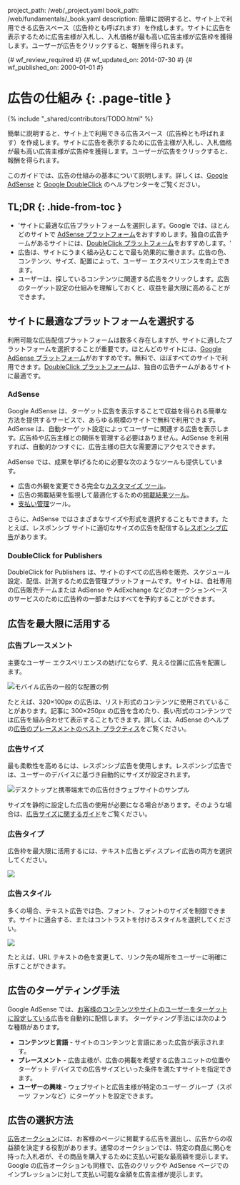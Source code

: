 project_path: /web/_project.yaml
book_path: /web/fundamentals/_book.yaml
description: 簡単に説明すると、サイト上で利用できる広告スペース（広告枠とも呼ばれます）を作成します。サイトに広告を表示するために広告主様が入札し、入札価格が最も高い広告主様が広告枠を獲得します。ユーザーが広告をクリックすると、報酬を得られます。

{# wf_review_required #}
{# wf_updated_on: 2014-07-30 #}
{# wf_published_on: 2000-01-01 #}

# 広告の仕組み {: .page-title }

{% include "_shared/contributors/TODO.html" %}



簡単に説明すると、サイト上で利用できる広告スペース（広告枠とも呼ばれます）を作成します。サイトに広告を表示するために広告主様が入札し、入札価格が最も高い広告主様が広告枠を獲得します。ユーザーが広告をクリックすると、報酬を得られます。

このガイドでは、広告の仕組みの基本について説明します。詳しくは、<a href="https://support.google.com/adsense/answer/181947">Google AdSense</a> と <a href="https://support.google.com/dfp_sb/?utm_medium=et&utm_source=dfp_sb_support_tab&utm_campaign=dfp_sb#topic=13148">Google DoubleClick</a> のヘルプセンターをご覧ください。


## TL;DR {: .hide-from-toc }
- 'サイトに最適な広告プラットフォームを選択します。Google では、ほとんどのサイトで <a href="http://www.google.com/adsense/start/">AdSense プラットフォーム</a>をおすすめします。独自の広告チームがあるサイトには、<a href="http://www.google.com/doubleclick/publishers/">DoubleClick プラットフォーム</a>をおすすめします。'
- 広告は、サイトにうまく組み込むことで最も効果的に働きます。広告の色、コンテンツ、サイズ、配置によって、ユーザー エクスペリエンスを向上できます。
- ユーザーは、探しているコンテンツに関連する広告をクリックします。広告のターゲット設定の仕組みを理解しておくと、収益を最大限に高めることができます。


## サイトに最適なプラットフォームを選択する

利用可能な広告配信プラットフォームは数多く存在しますが、サイトに適したプラットフォームを選択することが重要です。ほとんどのサイトには、[Google AdSense プラットフォーム](http://www.google.com/adsense/start/)がおすすめです。無料で、ほぼすべてのサイトで利用できます。[DoubleClick プラットフォーム](https://www.google.com/doubleclick/publishers/)は、独自の広告チームがあるサイトに最適です。

### AdSense

Google AdSense は、ターゲット広告を表示することで収益を得られる簡単な方法を提供するサービスで、あらゆる規模のサイトで無料で利用できます。AdSense は、自動ターゲット設定によってユーザーに関連する広告を表示します。広告枠や広告主様との関係を管理する必要はありません。AdSense を利用すれば、自動的かつすぐに、広告主様の巨大な需要源にアクセスできます。

AdSense では、成果を挙げるために必要な次のようなツールも提供しています。

* 広告の外観を変更できる完全な[カスタマイズ ツール](https://support.google.com/adsense/answer/160374)。
* 広告の掲載結果を監視して最適化するための[掲載結果ツール](https://support.google.com/adsense/answer/2973289)。
* [支払い管理](https://support.google.com/adsense/answer/2569265)ツール。

さらに、AdSense ではさまざまなサイズや形式を選択することもできます。たとえば、レスポンシブ サイトに適切なサイズの広告を配信する[レスポンシブ広告](https://support.google.com/adsense/answer/3213689)があります。


### DoubleClick for Publishers

DoubleClick for Publishers は、サイトのすべての広告枠を販売、スケジュール設定、配信、計測するため広告管理プラットフォームです。サイトは、自社専用の広告販売チームまたは AdSense や AdExchange などのオークションベースのサービスのために広告枠の一部またはすべてを予約することができます。

## 広告を最大限に活用する

### 広告プレースメント
主要なユーザー エクスペリエンスの妨げにならず、見える位置に広告を配置します。

<img src="images/mobile_ads_placement.png" alt="モバイル広告の一般的な配置の例">

たとえば、320&times;100px の広告は、リスト形式のコンテンツに使用されていることがあります。記事に 300&times;250px の広告を含めたり、長い形式のコンテンツでは広告を組み合わせて表示することもできます。詳しくは、AdSense のヘルプの[広告のプレースメントのベスト プラクティス](https://support.google.com/adsense/answer/1282097)をご覧ください。

### 広告サイズ
最も柔軟性を高めるには、レスポンシブ広告を使用します。レスポンシブ広告では、ユーザーのデバイスに基づき自動的にサイズが設定されます。

<img src="images/ad-ss-600.png" 
  srcset="images/ad-ss-1200.png 1200w, 
          images/ad-ss-900.png 900w,
          images/ad-ss-600.png 600w, 
          images/ad-ss-300.png 300w" 
  alt="デスクトップと携帯端末での広告付きウェブサイトのサンプル">

サイズを静的に設定した広告の使用が必要になる場合があります。そのような場合は、[広告サイズに関するガイド](https://support.google.com/adsense/answer/6002621)をご覧ください。


### 広告タイプ
広告枠を最大限に活用するには、テキスト広告とディスプレイ広告の両方を選択してください。

<img src="images/mobileimage.png">

### 広告スタイル
多くの場合、テキスト広告では色、フォント、フォントのサイズを制御できます。サイトに適合する、またはコントラストを付けるスタイルを選択してください。

<img src="images/mobiletext_withcolor.png">

たとえば、URL テキストの色を変更して、リンク先の場所をユーザーに明確に示すことができます。


## 広告のターゲティング手法
Google AdSense では、[お客様のコンテンツやサイトのユーザーをターゲットに設定している](https://support.google.com/adsense/answer/9713)広告を自動的に配信します。
ターゲティング手法には次のような種類があります。

* **コンテンツと言語** - サイトのコンテンツと言語にあった広告が表示されます。
* **プレースメント** - 広告主様が、広告の掲載を希望する広告ユニットの位置やターゲット デバイスでの広告サイズといった条件を満たすサイトを指定できます。
* **ユーザーの興味** - ウェブサイトと広告主様が特定のユーザー グループ（スポーツ ファンなど）にターゲットを設定できます。


## 広告の選択方法
[広告オークション](https://support.google.com/adsense/answer/160525)には、お客様のページに掲載する広告を選出し、広告からの収益額を決定する役割があります。通常のオークションでは、特定の商品に関心を持った入札者が、その商品を購入するために支払い可能な最高額を提示します。Google の広告オークションも同様で、広告のクリックや AdSense ページでのインプレッションに対して支払い可能な金額を広告主様が提示します。


